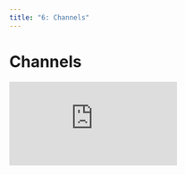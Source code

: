 ```yaml
---
title: "6: Channels"
---
```


# Channels

<div class='embed-container'><iframe src='https://player.vimeo.com/video/229687051' frameborder='0' webkitAllowFullScreen mozallowfullscreen allowFullScreen></iframe></div>